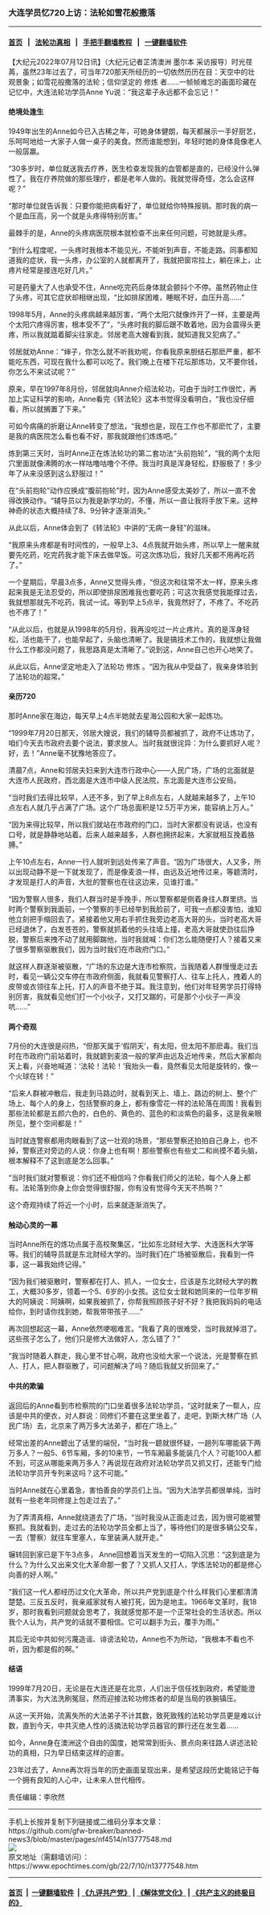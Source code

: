 ### 大连学员忆720上访：法轮如雪花般撒落
------------------------

#### [首页](https://github.com/gfw-breaker/banned-news3/blob/master/README.md) &nbsp;&nbsp;|&nbsp;&nbsp; [法轮功真相](https://github.com/begood0513/basic/blob/master/README.md)  &nbsp;&nbsp;|&nbsp;&nbsp; [手把手翻墙教程](https://github.com/gfw-breaker/guides/wiki)  &nbsp;&nbsp;|&nbsp;&nbsp; [一键翻墙软件](https://github.com/gfw-breaker/nogfw/blob/master/README.md)  



<div><p>
 【大纪元2022年07月12日讯】（大纪元记者芷清澳洲
 <ok href="https://www.epochtimes.com/gb/tag/%E5%A2%A8%E5%B0%94%E6%9C%AC.html">
  墨尔本
 </ok>
 采访报导）时光荏苒，虽然23年过去了，可当年720那天所经历的一切依然历历在目：天空中的壮观景象；如雪花般撒落的法轮；信仰坚定的
 <ok href="https://www.epochtimes.com/gb/tag/%E4%BF%AE%E7%82%BC.html">
  修炼
 </ok>
 者……一帧帧难忘的画面珍藏在记忆中，大连法轮功学员Anne Yu说：“我这辈子永远都不会忘记！”
</p>
<h4>
 绝境处逢生
</h4>
<p>
 1949年出生的Anne如今已入古稀之年，可她身体健朗，每天都展示一手好厨艺，乐呵呵地给一大家子人做一桌子的美食。然而谁能想到，年轻时她的身体竟像老人一般孱羸。
</p>
<p>
 “30多岁时，单位就送我去疗养，医生检查发现我的血管都是直的，已经没什么弹性了。我在疗养院做的那些理疗，都是老年人做的。我就觉得奇怪，怎么会这样呢？”
</p>
<p>
 “那时单位就告诉我：只要你能把病看好了，单位就给你特殊报销。那时我的病一个是血压高，另一个就是头疼得特别厉害。”
</p>
<p>
 最棘手的是，Anne的头疼病医院根本就检查不出来任何问题，可她就是头疼。
</p>
<p>
 “到什么程度呢，一头疼时我根本不能见光，不能听到声音，不能走路。同事都知道我的症状，我一头疼，办公室的人就都离开了，我就把窗帘拉上，躺在床上，止疼片经常是接连吃好几片。”
</p>
<p>
 可是药量大了人也承受不住，Anne吃完药后身体就会颤抖个不停。虽然药物止住了头疼，可其它症状却相继出现，“比如排尿困难，睡眠不好，血压升高……”
</p>
<p>
 1998年5月，Anne的头疼病越来越厉害，“两个太阳穴就像炸开了一样，主要是两个太阳穴疼得厉害，根本受不了”，“头疼时我的脚后跟不敢着地，因为会震得头更疼，所以我就踮着脚尖往家走。邻居老高大嫂看到我，就知道我又犯病了。”
</p>
<p>
 邻居就劝Anne：“婶子，你怎么就不听我劝呢，你看我原来胆结石那麽严重，都不能吃东西，可现在我什么都可以吃了。我们晚上在楼下花坛那炼功，又不要你钱，你怎么不来试试呢？”
</p>
<p>
 原来，早在1997年8月份，邻居就向Anne介绍法轮功，可由于当时工作很忙，再加上实证科学的影响，Anne看完《转法轮》这本书觉得没看明白，“我也没仔细看，所以就搁置了下来。”
</p>
<p>
 可如今病痛的折磨让Anne转变了想法，“我想也是，现在工作也不那麽忙了，主要是我的病医院怎么看也看不好，那我就跟他们炼炼吧。”
</p>
<p>
 炼到第三天时，当时Anne正在炼法轮功的第二套功法“头前抱轮”，“我的两个太阳穴里面就像沸腾的水一样咕噜咕噜个不停。我当时真是浑身轻松，舒服极了！多少年了从来没感到这么舒服过！”
</p>
<p>
 在“头前抱轮”动作应换成“腹前抱轮”时，因为Anne感受太美妙了，所以一直不舍得改换动作。“辅导员以为我是新学功的，不懂，所以一直让我将手放下来。这种神奇的状态大概持续了8、9分钟才逐渐消失。”
</p>
<p>
 从此以后，Anne体会到了《转法轮》中讲的“无病一身轻”的滋味。
</p>
<p>
 “我原来头疼都是有时间性的，一般早上3、4点我就开始头疼，所以早上一醒来就要先吃药，吃完药我才能下床去做早饭。可这次炼功后，我好几天都不用再吃药了。”
</p>
<p>
 一个星期后，早晨3点多，Anne又觉得头疼，“但这次和往常不太一样，原来头疼起来我是无法忍受的，所以即使排尿困难我也要吃药；可这次我感觉我能撑过去，我就想那就先不吃药，我试一试。等到早上5点半，我竟然好了，不疼了。不吃药也不疼了！”
</p>
<p>
 “从此以后，也就是从1998年的5月份，我再没吃过一片止疼片。真的是浑身轻松，活也能干了，也能早起了，头脑也清晰了。我是搞技术工作的，我就想让我做什么工作都没问题了，我思路真是太清晰了。”说到这，Anne自己也开心地笑了。
</p>
<p>
 从此以后，Anne坚定地走入了法轮功
 <ok href="https://www.epochtimes.com/gb/tag/%E4%BF%AE%E7%82%BC.html">
  修炼
 </ok>
 。“因为我从中受益了，我亲身体验到了法轮功的超常。”
</p>
<h4>
 亲历720
</h4>
<p>
 那时Anne家在海边，每天早上4点半她就去星海公园和大家一起炼功。
</p>
<p>
 “1999年7月20日那天，邻居大嫂说，我们的辅导员都被抓了，政府不让炼功了，咱们今天去市政府去要个说法，要求放人。当时我就很诧异：为什么要抓好人呢？好，去！”Anne毫不犹豫地答应了。
</p>
<p>
 清晨7点，Anne和邻居夫妇来到大连市行政中心——人民广场，广场的北面就是大连市人民政府，西北面是大连市中级人民法院，东北面是大连市公安局。
</p>
<p>
 “当时我们去得比较早，人还不多，到了早上8点左右，人就越来越多了，上午10点左右人就几乎占满了广场。这个广场总面积是12.5万平方米，能容纳上万人。”
</p>
<p>
 “因为来得比较早，所以我们就站在市政府的门口，当时大家都没有说话，也没有口号，就是静静地站着。后来人越来越多，人群也拥挤起来，大家就相互挽着胳膊。”
</p>
<p>
 上午10点左右，Anne一行人就听到远处传来了声音。“因为广场很大，人又多，所以出现动静不是一下就发现了，而是像麦浪一样，由远及近地传过来，等聼清时，才发现是打人的声音，大批的警察也在往这边来，见谁打谁。”
</p>
<p>
 “因为警察人很多，我们人群当时是手挽手，所以警察都是侧着身往人群里挤。当时两个警察到我面前，一个警察的手已经举到我脸前了，可我一点都没害怕，谁知他立刻把手缩回去了。紧接着他又用右手抓住我旁边老高大哥的头，当时老高大哥已经退休了，白发苍苍的，警察就抓着他的头往墙上撞，老高大哥就使劲往后挣脱，警察后来拽不动了就用脚踹他，当时我就喊：你们怎么能随便打人？接着又来了很多警察驱散我们，因为当时我们在市政府门口。”
</p>
<p>
 就这样人群逐渐被驱散，“广场的东边是大连市检察院，当我随着人群慢慢走过去时，看见一辆公交车停在市政府侧面，我就看见警察打人、往车上托人，拽着人的皮带或衣领往车上托，打人的声音不绝于耳。我注意到，他们对年轻男学员打得特别厉害，我就看见他们打一个小伙子，又打又踹的，可是那个小伙子一声没吭……”
</p>
<h4>
 两个奇观
</h4>
<p>
 7月份的大连很是闷热，“但那天属于‘假阴天’，有太阳，但太阳不那麽毒。我们当时在市政府门前站着时，我就聼到麦浪一般的掌声由远及近地传来，然后大家都向天上看，兴奋地喊道：‘法轮！法轮！’我抬头一看，竟然看见太阳是旋转的，像一个火球在转！”
</p>
<p>
 “后来人群被冲散后，我走到马路边时，就看到天上、墙上、路边的树上、整个广场上、每个人的身上，包括警察的身上，都有像雪花一样的法轮落在周围！我看到那些法轮都是五颜六色的，白色的、黄色的、蓝色的和淡紫色的最多，这是我亲眼所见，整个空间都是！”
</p>
<p>
 当时就连警察都用肉眼看到了这一壮观的场景，“那些警察还拍拍自己身上，也不掉，警察还对旁边的人说：你身上也有啊！那些警察也有些丈二和尚摸不着头脑，根本解释不了这到底是怎么回事。”
</p>
<p>
 “当时我们就对警察说：你们还不相信吗？你看我们师父的法轮，每个人身上都有。法轮落到你身上你会觉得很舒服，你有没有觉得今天天不热啊？”
</p>
<p>
 这个奇观持续了将近一个小时，后来就逐渐消失了。
</p>
<h4>
 触动心灵的一幕
</h4>
<p>
 当时Anne所在的炼功点属于高校聚集区，“比如东北财经大学、大连医科大学等等。我们的辅导员就是东北财经大学的。当时我们在广场被驱散后，我看到一件事，这一幕我始终记得。”
</p>
<p>
 “因为我们被驱散时，警察都在打人、抓人，一位女士，应该是东北财经大学的教工，大概30多岁，领着一个5、6岁的小女孩。这位女士就和她同来的一位年岁稍大的阿姨说：阿姨啊，如果我被抓了，你帮我照顾孩子好不好？我把我妈妈的电话给你，到时请你找到她，帮我带带孩子……”
</p>
<p>
 再次回想起这一幕，Anne依然哽咽难言。“我看了真的很难受，当时我就掉泪了。这些孩子怎么了，他们只是修大法做好人，怎么错了？”
</p>
<p>
 “我当时随着人群走，我心里不甘心啊，政府也没给大家一个说法，光是警察在抓人、打人，把人群驱散了，可问题解决了吗？随后我就又折回来了。”
</p>
<h4>
 中共的欺骗
</h4>
<p>
 返回后的Anne看到市检察院的门口坐着很多法轮功学员，“这时就来了一帮人，应该是中共的便衣，对人群说：同修们不要在这里坐着了，走吧，到斯大林广场（人民广场）去，北京来了两万多大法弟子，都在广场上。”
</p>
<p>
 经常出差的Anne聼出了话里的端倪，“当时我一聼就很怀疑，一趟列车哪能装下两万多人？一般5、6节车厢，多的10来节，一节车厢最多能装几个人？可能100人都不到，可这从哪能来两万多人？再说现在政府对法轮功学员又抓又打，还能专门给法轮功学员开专列来这吗？这不可能。”
</p>
<p>
 当时Anne就在心里着急，害怕善良的学员们上当。“因为大法学员都很单纯，当时就有一些老年同修提上包走过去了。”
</p>
<p>
 为了弄清真相，Anne就绕道去了广场，“当时我没从正面走过去，因为很可能被警察抓。我就看到，走过去的法轮功学员全都上当了，等待他们的是很多辆公交车，一去（警察）就往车里塞人，车里装满人就开走。”
</p>
<p>
 辗转回到家已是下午3点多， Anne回想着当天发生的一切陷入沉思：“这到底是为什么？为什么又出来文化大革命那一套了？又抓人又打人，学炼法轮功的都是修心向善的好人啊。”
</p>
<p>
 “我们这一代人都经历过文化大革命，所以共产党到底是个什么样我们心里都清清楚楚。三反五反时，我亲戚家就有人被打死，因为是地主。1966年文革时，我18岁，那时我看到问题就会思考了，我就感觉那不是一个正常社会的生活状态。所以我个人认为，共产党的话就不要相信。它可以翻手为云，覆手为雨。”
</p>
<p>
 其后无论中共如何污蔑造谣、诽谤法轮功，Anne也不为所动，“我根本不看也不听，因为都是假的啊。”
</p>
<h4>
 结语
</h4>
<p>
 1999年7月20日，无论是在大连还是在北京，人们出于信任找到政府，希望能澄清事实，为大法洗刷冤屈，然而迎接法轮功修炼者的却是当局的铁腕镇压。
</p>
<p>
 从这一天开始，流离失所的大法弟子不计其数，致死致残的法轮功学员更是难以计数，直到今天，中共灭绝人性的活摘法轮功学员器官的罪行还在发生着……
</p>
<p>
 如今，Anne身在澳洲这个自由的国度，她常常到街头、景点向来往路人讲述法轮功的真相，只为早日结束这样的迫害。
</p>
<p>
 23年过去了，Anne再次将当年的历史画面呈现出来，是希望这段历史能铭记于每一个拥有良知的人心中，让未来人世代相传。
</p>
<p>
 责任编辑：李欣然
</p>
</div>
<hr/>
手机上长按并复制下列链接或二维码分享本文章：<br/>
https://github.com/gfw-breaker/banned-news3/blob/master/pages/nf4514/n13777548.md <br/>
<a href='https://github.com/gfw-breaker/banned-news3/blob/master/pages/nf4514/n13777548.md'><img src='https://github.com/gfw-breaker/banned-news3/blob/master/pages/nf4514/n13777548.md.png'/></a> <br/>
原文地址（需翻墙访问）：https://www.epochtimes.com/gb/22/7/10/n13777548.htm


------------------------
#### [首页](https://github.com/gfw-breaker/banned-news3/blob/master/README.md) &nbsp;|&nbsp; [一键翻墙软件](https://github.com/gfw-breaker/nogfw/blob/master/README.md) &nbsp;| [《九评共产党》](https://github.com/gfw-breaker/9ping.md/blob/master/README.md#九评之一评共产党是什么) | [《解体党文化》](https://github.com/gfw-breaker/jtdwh.md/blob/master/README.md) | [《共产主义的终极目的》](https://github.com/gfw-breaker/gczydzjmd.md/blob/master/README.md)


<img src='http://gfw-breaker.win/banned-news3/pages/nf4514/n13777548.md' width='0px' height='0px'/>
